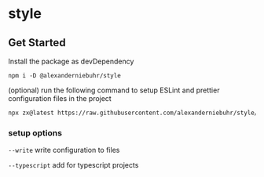 # style

## Get Started

Install the package as devDependency

```shell
npm i -D @alexanderniebuhr/style
```

(optional) run the following command to setup ESLint and prettier configuration files in the project

```sh
npx zx@latest https://raw.githubusercontent.com/alexanderniebuhr/style/main/setup.mjs --write
```

### setup options

`--write` write configuration to files

`--typescript` add for typescript projects
